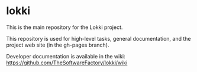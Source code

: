 # lokki
This is the main repository for the Lokki project.

This repository is used for high-level tasks, general documentation, and the project web site (in the gh-pages branch).

Developer documentation is available in the wiki: https://github.com/TheSoftwareFactory/lokki/wiki
